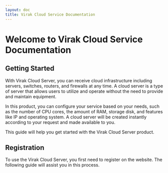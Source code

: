 ```yaml
---
layout: doc
title: Virak Cloud Service Documentation
---
```


# Welcome to Virak Cloud Service Documentation

## Getting Started

With Virak Cloud Server, you can receive cloud infrastructure including servers, switches, routers, and firewalls at any time. A cloud server is a type of server that allows users to utilize and operate without the need to provide and maintain equipment.

In this product, you can configure your service based on your needs, such as the number of CPU cores, the amount of RAM, storage disk, and features like IP and operating system. A cloud server will be created instantly according to your request and made available to you.

This guide will help you get started with the Virak Cloud Server product.

## Registration

To use the Virak Cloud Server, you first need to register on the website. The following guide will assist you in this process.

<ClientOnly>
 <CommentBox/>
</ClientOnly>
